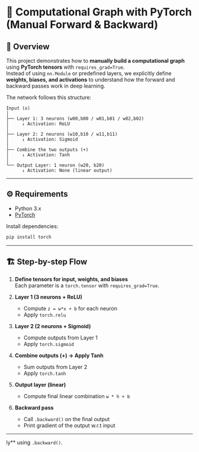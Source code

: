 # 🧮 Computational Graph with PyTorch (Manual Forward & Backward)

## 📌 Overview
This project demonstrates how to **manually build a computational graph** using **PyTorch tensors** with `requires_grad=True`.  
Instead of using `nn.Module` or predefined layers, we explicitly define **weights, biases, and activations** to understand how the forward and backward passes work in deep learning.

The network follows this structure:

```
Input (x)
│
├── Layer 1: 3 neurons (w00,b00 / w01,b01 / w02,b02)
│     ↓ Activation: ReLU
│
├── Layer 2: 2 neurons (w10,b10 / w11,b11)
│     ↓ Activation: Sigmoid
│
├── Combine the two outputs (+)
│     ↓ Activation: Tanh
│
└── Output Layer: 1 neuron (w20, b20)
      ↓ Activation: None (linear output)
```

---

## ⚙️ Requirements
- Python 3.x  
- [PyTorch](https://pytorch.org/)  

Install dependencies:
```bash
pip install torch
```

---

## 🏗️ Step-by-step Flow
1. **Define tensors for input, weights, and biases**  
   Each parameter is a `torch.tensor` with `requires_grad=True`.

2. **Layer 1 (3 neurons + ReLU)**  
   - Compute `z = w*x + b` for each neuron  
   - Apply `torch.relu`  

3. **Layer 2 (2 neurons + Sigmoid)**  
   - Compute outputs from Layer 1  
   - Apply `torch.sigmoid`

4. **Combine outputs (+) → Apply Tanh**  
   - Sum outputs from Layer 2  
   - Apply `torch.tanh`

5. **Output layer (linear)**  
   - Compute final linear combination `w * h + b`

6. **Backward pass**  
   - Call `.backward()` on the final output  
   - Print gradient of the output w.r.t input  

---

ly** using `.backward()`.  
